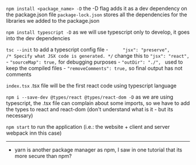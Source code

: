 `npm install <package_name> -D`
    the -D flag adds it as a dev dependency on the package.json file
`package-lock.json`
    stores all the dependencies for the libraries we added to the package.json

`npm install typescript -D`
    as we will use typescript only to develop, it goes into the dev dependencies

`tsc --init`
    to add a typescript config file
    - `     "jsx": "preserve",                                /* Specify what JSX code is generated. */`
        change this to `"jsx": "react",`
    - `"sourceMap": true,`
        for debugging purposes
    - `"outDir": "./", `
        used to keep the compiled files
    - `"removeComments": true,`
        so final output has not comments

`index.tsx`
    .tsx file will be the first react code using typescript language

`npm i --save-dev @types/react @types/react-dom -D`
    as we are using typescript, the .tsx file can complain about some imports, so we have to add the types to react and react-dom (don't understand what is it - but its necessary)

`npm start`
    to run the application (i.e.: the website + client and server webpack inn this case)

-----------------------------

- yarn is another package manager as npm, I saw in one tutorial that its more secure than npm?
